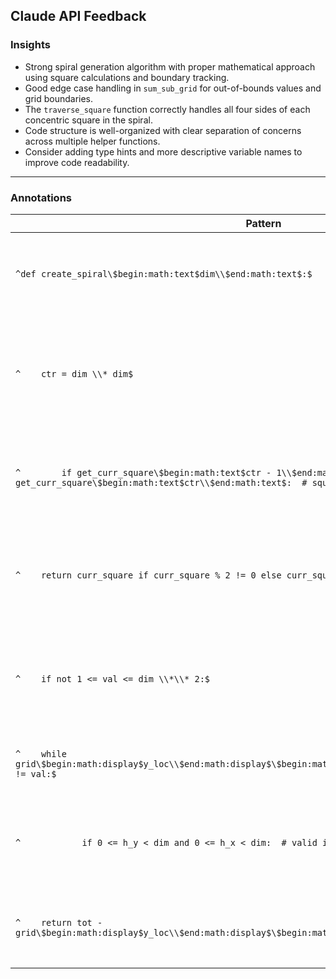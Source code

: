 ## Claude API Feedback

### Insights
- Strong spiral generation algorithm with proper mathematical approach using square calculations and boundary tracking.
- Good edge case handling in `sum_sub_grid` for out-of-bounds values and grid boundaries.
- The `traverse_square` function correctly handles all four sides of each concentric square in the spiral.
- Code structure is well-organized with clear separation of concerns across multiple helper functions.
- Consider adding type hints and more descriptive variable names to improve code readability.

---

### Annotations
| Pattern | Comment |
|---------|---------|
| `^def create_spiral\$begin:math:text$dim\\$end:math:text$:$` | Consider adding type hints like `def create_spiral(dim: int) -> list[list[int]]:` to make function contracts clearer. |
| `^    ctr = dim \\* dim$` | Good approach starting from the maximum value and working inward. The variable name `ctr` could be more descriptive like `current_value`. |
| `^        if get_curr_square\$begin:math:text$ctr - 1\\$end:math:text$ != get_curr_square\$begin:math:text$ctr\\$end:math:text$:  # square transition$` | Excellent logic for detecting when to move to the next concentric square. The comment clearly explains the purpose. |
| `^    return curr_square if curr_square % 2 != 0 else curr_square \\+ 1$` | Smart logic ensuring the square dimension is always odd. This handles the mathematical requirement correctly. |
| `^    if not 1 <= val <= dim \\*\\* 2:$` | Excellent bounds checking using chained comparison. This prevents errors when the value is outside the spiral range. |
| `^    while grid\$begin:math:display$y_loc\\$end:math:display$\$begin:math:display$x_loc\\$end:math:display$ != val:$` | Efficient approach to locate the target value by traversing the appropriate square boundary. |
| `^            if 0 <= h_y < dim and 0 <= h_x < dim:  # valid index$` | Good boundary checking to prevent index errors when summing neighbors near grid edges. |
| `^    return tot - grid\$begin:math:display$y_loc\\$end:math:display$\$begin:math:display$x_loc\\$end:math:display$$` | Clever solution: sum all 9 cells in the 3×3 area then subtract the center value to get only adjacent cells. |